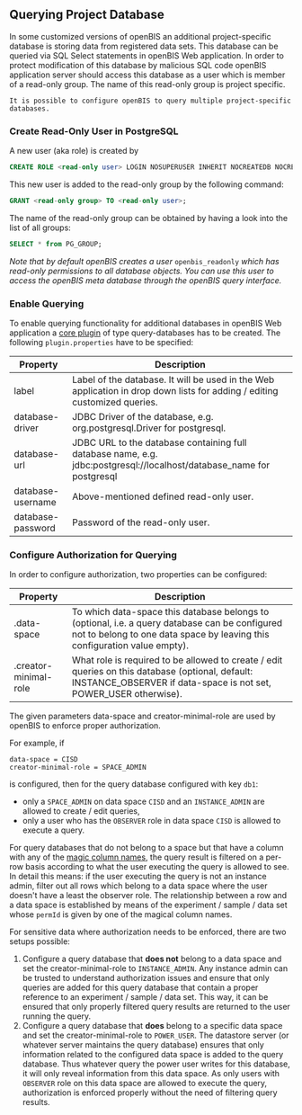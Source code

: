 ## Querying Project Database

In some customized versions of openBIS an additional project-specific
database is storing data from registered data sets. This database can be
queried via SQL Select statements in openBIS Web application. In order
to protect modification of this database by malicious SQL code openBIS
application server should access this database as a user which is member
of a read-only group. The name of this read-only group is project
specific.

```{note}
It is possible to configure openBIS to query multiple project-specific databases.
```


### Create Read-Only User in PostgreSQL

A new user (aka role) is created by

```sql
CREATE ROLE <read-only user> LOGIN NOSUPERUSER INHERIT NOCREATEDB NOCREATEROLE;
```

This new user is added to the read-only group by the following command:

```sql
GRANT <read-only group> TO <read-only user>;
```

The name of the read-only group can be obtained by having a look into
the list of all groups:

```sql
SELECT * from PG_GROUP;
```

*Note that by default openBIS creates a user* ` openbis_readonly `
*which has read-only permissions to all database objects. You can use
this user to access the openBIS meta database through the openBIS query
interface.*


### Enable Querying

To enable querying functionality for additional databases in openBIS Web  application a [core plugin](../../software-developer-documentation/server-side-extensions/core-plugins.md#core-plugins) of type query-databases has to be created. The following `plugin.properties` have to be specified:

| Property          | Description                                                                                                               |
|-------------------|---------------------------------------------------------------------------------------------------------------------------|
| label             | Label of the database. It will be used in the Web application in drop down lists for adding / editing customized queries. |
| database-driver   | JDBC Driver of the database, e.g. org.postgresql.Driver for postgresql.                                                  |
| database-url      | JDBC URL to the database containing full database name, e.g. jdbc:postgresql://localhost/database_name for postgresql     |
| database-username | Above-mentioned defined read-only user.                                                                                  |
| database-password | Password of the read-only user.                                                                                          |


### Configure Authorization for Querying

In order to configure authorization, two properties can be configured:

| Property                              | Description                                                                                                                                                                 |
|---------------------------------------|-----------------------------------------------------------------------------------------------------------------------------------------------------------------------------|
| <database>.data-space           | To which data-space this database belongs to (optional, i.e. a query database can be configured not to belong to one data space by leaving this configuration value empty). |
| <database>.creator-minimal-role | What role is required to be allowed to create / edit queries on this database (optional, default: INSTANCE_OBSERVER if data-space is not set, POWER_USER otherwise).       |

The given parameters data-space and creator-minimal-role are used by openBIS to enforce proper authorization.

For example, if

    data-space = CISD
    creator-minimal-role = SPACE_ADMIN

is configured, then for the query database configured with key `db1`:

- only a `SPACE_ADMIN` on data space `CISD` and an `INSTANCE_ADMIN` are allowed to create / edit queries,
- only a user who has the `OBSERVER` role in data space `CISD` is allowed to execute a query.

For query databases that do not belong to a space but that have a column with any of the [magic column names](../../user-documentation/general-admin-users/custom-database-queries.md#hyperlinks), the query result is filtered on a per-row basis according to what the user executing the query is allowed to see. In detail this means: if the user executing the query is not an instance admin, filter out all rows which belong to a data space where the user doesn't have a least the observer role. The relationship between a row and a data space is established by means of the experiment / sample / data set whose `permId` is given by one of the magical column names.

For sensitive data where authorization needs to be enforced, there are
two setups possible:

1. Configure a query database that **does not** belong to a data space
    and set the creator-minimal-role to `INSTANCE_ADMIN`. Any instance
    admin can be trusted to understand authorization issues and ensure
    that only queries are added for this query database that contain a
    proper reference to an experiment / sample / data set. This way, it
    can be ensured that only properly filtered query results are
    returned to the user running the query.
2. Configure a query database that **does** belong to a specific data
    space and set the creator-minimal-role to `POWER_USER`. The
    datastore server (or whatever server maintains the query database)
    ensures that only information related to the configured data space
    is added to the query database. Thus whatever query the power user
    writes for this database, it will only reveal information from this
    data space. As only users with `OBSERVER` role on this data space
    are allowed to execute the query, authorization is enforced properly
    without the need of filtering query results.